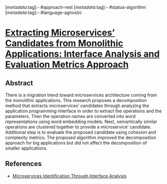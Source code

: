<!-- deno-fmt-ignore-start -->

[_metadata_:tag]:- #approach-rest
[_metadata_:tag]:- #status-algorithm
[_metadata_:tag]:- #language-agnostic

<!-- deno-fmt-ignore-end -->

# [Extracting Microservices’ Candidates from Monolithic Applications: Interface Analysis and Evaluation Metrics Approach](https://doi.org/10.1109/SoSE50414.2020.9130466)

## Abstract

There is a migration trend toward microservices architecture coming from the
monolithic applications. This research proposes a decomposition method that
extracts microservices’ candidates through analyzing the application programming
interface in order to extract the operations and the parameters. Then the
operation names are converted into word representations using word embedding
models. Next, semantically similar operations are clustered together to provide
a microservice’ candidate. Additional step is to evaluate the proposed candidate
using cohesion and complexity metrics. The proposed algorithm improved the
decomposition approach for big applications but did not affect the decomposition
of smaller applications.

## References

- [Microservices Identification Through Interface Analysis](./microservices-identification-through-interface-analysis.md)
